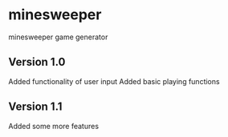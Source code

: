 # minesweeper
minesweeper game generator

Version 1.0
-----------

Added functionality of user input 
Added basic playing functions

Version 1.1
-----------

Added some more features

